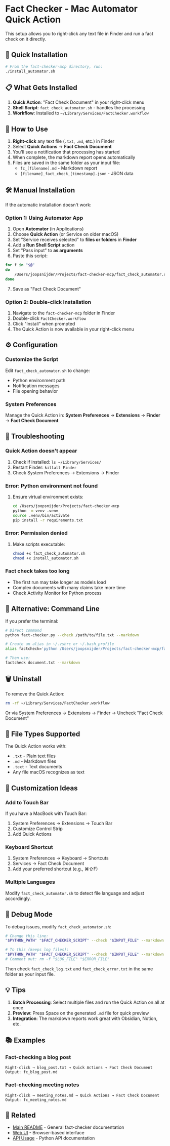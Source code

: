 # Fact Checker - Mac Automator Quick Action

This setup allows you to right-click any text file in Finder and run a fact check on it directly.

## 🚀 Quick Installation

```bash
# From the fact-checker-mcp directory, run:
./install_automator.sh
```

## 📋 What Gets Installed

1. **Quick Action**: "Fact Check Document" in your right-click menu
2. **Shell Script**: `fact_check_automator.sh` - handles the processing
3. **Workflow**: Installed to `~/Library/Services/FactChecker.workflow`

## 🎯 How to Use

1. **Right-click** any text file (`.txt`, `.md`, etc.) in Finder
2. Select **Quick Actions** → **Fact Check Document**
3. You'll see a notification that processing has started
4. When complete, the markdown report opens automatically
5. Files are saved in the same folder as your input file:
   - `fc_[filename].md` - Markdown report
   - `[filename]_fact_check_[timestamp].json` - JSON data

## 🛠 Manual Installation

If the automatic installation doesn't work:

### Option 1: Using Automator App

1. Open **Automator** (in Applications)
2. Choose **Quick Action** (or Service on older macOS)
3. Set "Service receives selected" to **files or folders** in **Finder**
4. Add a **Run Shell Script** action
5. Set "Pass input" to **as arguments**
6. Paste this script:

```bash
for f in "$@"
do
    /Users/joopsnijder/Projects/fact-checker-mcp/fact_check_automator.sh "$f"
done
```

7. Save as "Fact Check Document"

### Option 2: Double-click Installation

1. Navigate to the `fact-checker-mcp` folder in Finder
2. Double-click `FactChecker.workflow`
3. Click "Install" when prompted
4. The Quick Action is now available in your right-click menu

## ⚙️ Configuration

### Customize the Script

Edit `fact_check_automator.sh` to change:
- Python environment path
- Notification messages
- File opening behavior

### System Preferences

Manage the Quick Action in:
**System Preferences** → **Extensions** → **Finder** → **Fact Check Document**

## 🔧 Troubleshooting

### Quick Action doesn't appear
1. Check if installed: `ls ~/Library/Services/`
2. Restart Finder: `killall Finder`
3. Check System Preferences → Extensions → Finder

### Error: Python environment not found
1. Ensure virtual environment exists:
   ```bash
   cd /Users/joopsnijder/Projects/fact-checker-mcp
   python -m venv .venv
   source .venv/bin/activate
   pip install -r requirements.txt
   ```

### Error: Permission denied
1. Make scripts executable:
   ```bash
   chmod +x fact_check_automator.sh
   chmod +x install_automator.sh
   ```

### Fact check takes too long
- The first run may take longer as models load
- Complex documents with many claims take more time
- Check Activity Monitor for Python process

## 📱 Alternative: Command Line

If you prefer the terminal:

```bash
# Direct command
python fact-checker.py --check /path/to/file.txt --markdown

# Create an alias in ~/.zshrc or ~/.bash_profile
alias factcheck='python /Users/joopsnijder/Projects/fact-checker-mcp/fact-checker.py --check'

# Then use:
factcheck document.txt --markdown
```

## 🗑 Uninstall

To remove the Quick Action:

```bash
rm -rf ~/Library/Services/FactChecker.workflow
```

Or via System Preferences → Extensions → Finder → Uncheck "Fact Check Document"

## 📝 File Types Supported

The Quick Action works with:
- `.txt` - Plain text files
- `.md` - Markdown files  
- `.text` - Text documents
- Any file macOS recognizes as text

## 🎨 Customization Ideas

### Add to Touch Bar
If you have a MacBook with Touch Bar:
1. System Preferences → Extensions → Touch Bar
2. Customize Control Strip
3. Add Quick Actions

### Keyboard Shortcut
1. System Preferences → Keyboard → Shortcuts
2. Services → Fact Check Document
3. Add your preferred shortcut (e.g., ⌘⇧F)

### Multiple Languages
Modify `fact_check_automator.sh` to detect file language and adjust accordingly.

## 🐛 Debug Mode

To debug issues, modify `fact_check_automator.sh`:

```bash
# Change this line:
"$PYTHON_PATH" "$FACT_CHECKER_SCRIPT" --check "$INPUT_FILE" --markdown > "$LOG_FILE" 2> "$ERROR_FILE"

# To this (keeps log files):
"$PYTHON_PATH" "$FACT_CHECKER_SCRIPT" --check "$INPUT_FILE" --markdown > "$LOG_FILE" 2> "$ERROR_FILE"
# Comment out: rm -f "$LOG_FILE" "$ERROR_FILE"
```

Then check `fact_check_log.txt` and `fact_check_error.txt` in the same folder as your input file.

## 💡 Tips

1. **Batch Processing**: Select multiple files and run the Quick Action on all at once
2. **Preview**: Press Space on the generated `.md` file for quick preview
3. **Integration**: The markdown reports work great with Obsidian, Notion, etc.

## 📚 Examples

### Fact-checking a blog post
```
Right-click → blog_post.txt → Quick Actions → Fact Check Document
Output: fc_blog_post.md
```

### Fact-checking meeting notes
```
Right-click → meeting_notes.md → Quick Actions → Fact Check Document  
Output: fc_meeting_notes.md
```

## 🔗 Related

- [Main README](README.md) - General fact-checker documentation
- [Web UI](web_ui.py) - Browser-based interface
- [API Usage](fact-checker.py) - Python API documentation